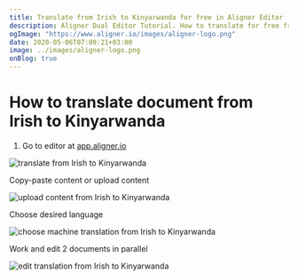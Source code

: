 ```yaml
---
title: Translate from Irish to Kinyarwanda for free in Aligner Editor
description: Aligner Dual Editor Tutorial. How to translate for free from Irish to Kinyarwanda. Aligner is multilingual document management platform. 
ogImage: "https://www.aligner.io/images/aligner-logo.png"
date: 2020-05-06T07:09:21+03:00
image: ../images/aligner-logo.png
onBlog: true
---
```


# How to translate document from Irish to Kinyarwanda

1. Go to editor at [app.aligner.io](https://app.aligner.io "Aligner App web page")

![translate from Irish to Kinyarwanda](../aligner-blank-editor.png "translate from Irish to Kinyarwanda")

Copy-paste content or upload content

![upload content from Irish to Kinyarwanda](../aligner-uploaded-document.png "upload content from Irish to Kinyarwanda")

Choose desired language

![choose machine translation from Irish to Kinyarwanda](../aligner-language-dropdown.png "choose machine translation from Irish to Kinyarwanda")

Work and edit 2 documents in parallel

![edit translation from Irish to Kinyarwanda](../aligner-double-sitded-editor.png "edit translation from Irish to Kinyarwanda")

